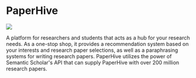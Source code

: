 <h1>PaperHive</h1>
<img src="![PaperHiveSVG!-cropped](https://github.com/user-attachments/assets/5004d53a-1aae-4385-9c7b-8cd7a6ba43cc)" />
</div>

<p>A platform for researchers and students that acts as a hub for your research needs. As a one-stop shop, it provides a recommendation system based on your interests and research paper selections, as well as a paraphrasing systems for writing research papers. PaperHive utilizes the power of Semantic Scholar's API that can supply PaperHive with over 200 million research papers. </p>

